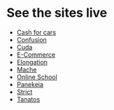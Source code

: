 <h1>See the sites live</h1>

<ul>
  <li><a href="https://asiffmahmudd.github.io/Responsive-Web/Cars-for-cash">Cash for cars</a></li>
  <li><a href="https://asiffmahmudd.github.io/Responsive-Web/Confusion">Confusion</a></li>
  <li><a href="https://asiffmahmudd.github.io/Responsive-Web/Cuda">Cuda</a></li>
  <li><a href="https://asiffmahmudd.github.io/Responsive-Web/E-Commerce">E-Commerce</a></li>
  <li><a href="https://asiffmahmudd.github.io/Responsive-Web/Elongation">Elongation</a></li>
  <li><a href="https://asiffmahmudd.github.io/Responsive-Web/Mache">Mache</a></li>
  <li><a href="https://asiffmahmudd.github.io/Responsive-Web/Online School">Online School</a></li>
  <li><a href="https://asiffmahmudd.github.io/Responsive-Web/Panekeia">Panekeia</a></li>
  <li><a href="https://asiffmahmudd.github.io/Responsive-Web/Strict">Strict</a></li>
  <li><a href="https://asiffmahmudd.github.io/Responsive-Web/Tanatos">Tanatos</a></li>
</ul>
